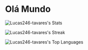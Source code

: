# Olá Mundo
![Lucas246-tavares's Stats](https://github-readme-stats.vercel.app/api?username=Lucas246-tavares&theme=nord&show_icons=true&hide_border=false&count_private=false)


![Lucas246-tavares's Streak](https://github-readme-streak-stats.herokuapp.com/?user=Lucas246-tavares&theme=nord&hide_border=false)


![Lucas246-tavares's Top Languages](https://github-readme-stats.vercel.app/api/top-langs/?username=Lucas246-tavares&theme=nord&show_icons=true&hide_border=false&layout=compact)
